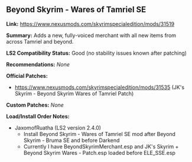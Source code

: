 ## Beyond Skyrim - Wares of Tamriel SE

**Link:** https://www.nexusmods.com/skyrimspecialedition/mods/31519

**Summary:** Adds a new, fully-voiced merchant with all new items from across Tamriel and beyond.

**LS2 Compatibility Status:** Good (no stability issues known after patching)

**Recommendations:** 
_None_

**Official Patches:**
* https://www.nexusmods.com/skyrimspecialedition/mods/31535 (JK's Skyrim - Beyond Skyrim Wares of Tamriel Patch)

**Custom Patches:**
_None_

**Load/Install Order Notes:**
* JaxomofRuatha (LS2 version 2.4.0)
  * Install Beyond Skyrim - Wares of Tamriel SE mod after Beyond Skyrim - Bruma SE and before Darkend
  * Currently I have BeyondSkyrimMerchant.esp and JK's Skyrim + Beyond Skyrim Wares - Patch.esp loaded before ELE_SSE.esp
